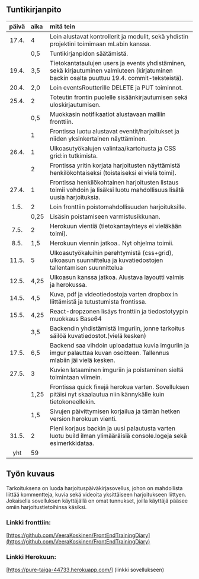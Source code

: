 ## Tuntikirjanpito

| päivä | aika | mitä tein  |
| :----:|:-----| :-----|
| 17.4. | 4    | Loin alustavat kontrollerit ja modulit, sekä yhdistin projektini toimimaan mLabin kanssa. |
|       | 0,5  | Tuntikirjanpidon säätämistä. |
| 19.4. | 3,5  | Tietokantataulujen users ja events yhdistäminen, sekä kirjautuminen valmiuteen (kirjatuminen backin osalta puuttuu 19.4. commit-teksteistä). |
| 20.4. | 2,0  | Loin eventsRoutterille DELETE ja PUT toiminnot. |
| 25.4. | 2    | Toteutin frontin puolelle sisäänkirjautumisen sekä uloskirjautumisen. |
|       | 0,5  | Muokkasin notifikaatiot alustavaan malliin fronttiin. |
|       | 1    | Frontissa luotu alustavat eventit/harjoitukset ja niiden yksinkertainen näyttäminen. |
| 26.4. | 1    | Ulkoasutyökalujen valintaa/kartoitusta ja CSS grid:in tutkimista. |
|       | 2    | Frontissa yritin korjata harjoitusten näyttämistä henkilökohtaiseksi (toistaiseksi ei vielä toimi). |
| 27.4. | 1    | Frontissa henkilökohtainen harjoitusten listaus toimii vohdoin ja lisäksi luotu mahdollisuus lisätä uusia harjoituksia.|
| 1.5.  | 2    | Loin fronttiin poistomahdollisuuden harjoituksille. |
|       | 0,25 | Lisäsin poistamiseen varmistusikkunan. |
| 7.5.  | 2    | Herokuun vientiä (tietokantayhteys ei vieläkään toimi). |
| 8.5.  | 1,5  | Herokuun viennin jatkoa.. Nyt ohjelma toimii. |
| 11.5. | 5    | Ulkoasutyökaluihin perehtymistä (css+grid), ulkoasun suunnittelua ja kuvatiedostojen tallentamisen suunnittelua |
| 12.5. | 4,25 | Ulkoasun kanssa jatkoa. Alustava layoutti valmis ja herokussa. |
| 14.5. | 4,5  | Kuva, pdf ja videotiedostoja varten dropbox:in liittämistä ja tutustumista frontissa. |
| 15.5. | 4,25 | React-dropzonen lisäys fronttiin ja tiedostotyypin muokkaus Base64 |
|       | 3,5  | Backendin yhdistämistä Imguriin, jonne tarkoitus säilöä kuvatiedostot.(vielä kesken) |
| 17.5. | 6,5  | Backend saa vihdoin uploadattua kuvia imguriin ja imgur palauttaa kuvan osoitteen. Tallennus mlabiin jäi vielä kesken. |
| 27.5. | 3    | Kuvien lataaminen imguriin ja poistaminen sieltä toimintaan viimein. |
|       | 1,25 | Frontissa quick fixejä herokua varten. Sovelluksen pitäisi nyt skaalautua niin kännykälle kuin tietokoneellekin. |
|       | 1,5  | Sivujen päivittymisen korjailua ja tämän hetken version  herokuun vienti.|
| 31.5. | 2    | Pieni korjaus backin ja uusi palautusta varten luotu build ilman ylimääräisiä console.logeja sekä esimerkkidataa.|
| yht   | 59   | | 


## Työn kuvaus
Tarkoituksena on luoda harjoituspäiväkirjasovellus, johon on mahdollista liittää kommentteja, kuvia sekä videoita yksittäiseen harjoitukseen liittyen. Jokaisella sovelluksen käyttäjällä on omat tunnukset, joilla käyttäjä pääsee omiin harjoitustietoihinsa käsiksi.


### Linkki fronttiin:
[https://github.com/VeeraKoskinen/FrontEndTrainingDiary](https://github.com/VeeraKoskinen/FrontEndTrainingDiary)

### Linkki Herokuun:
[https://pure-taiga-44733.herokuapp.com/] (linkki sovellukseen)
